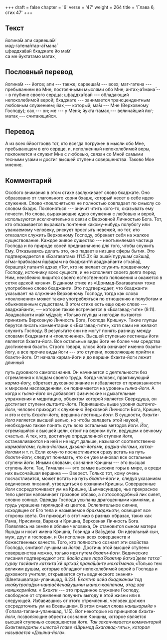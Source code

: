 +++
draft = false
chapter = '6'
verse = '47'
weight = 264
title = 'Глава 6, стих 47'
+++
## Текст

йогина̄м апи сарвеша̄м̇  
мад-гатена̄нтар-а̄тмана̄  
ш́раддха̄ва̄н бхаджате йо ма̄м̇  
са ме йуктатамо матах̣

## Пословный перевод

йогина̄м --- йогов; апи --- также; сарвеша̄м --- всех; мат-гатена ---
пребыванием во Мне, постоянными мыслями обо Мне; антах̣-а̄тмана̄ --- в
глубине своего сердца; ш́раддха̄-ва̄н --- обладающий непоколебимой верой;
бхаджате --- занимается трансцендентным любовным служением; йах̣ ---
который; ма̄м --- Мне (Верховному Господу); сах̣ --- он; ме --- у Меня;
йукта-тамах̣ --- величайший йог; матах̣ --- считающийся.

## Перевод

А из всех ййооггоовв тот, кто всегда погружен в мысли обо Мне,
пребывающем в его сердце, и, исполненный непоколебимой веры, поклоняется
и служит Мне с любовью, связан со Мной самыми тесными узами и достиг
высшей ступени совершенства. Таково Мое мнение.

## Комментарий

Особого внимания в этом стихе заслуживает слово бхаджате. Оно образовано
от глагольного корня бхадж, который несет в себе идею служения. Слово
«поклоняться» не полностью совпадает по смыслу со словом бхадж.
Поклоняться --- значит чтить кого-то, оказывать ему почести. Но слова,
выражающие идею служения с любовью и верой, используются исключительно в
связи с Верховной Личностью Бога. Тот, кто отказывается выражать
почтение какому-нибудь полубогу или уважаемому человеку, рискует
прослыть невежей, но тот, кто отказался служить Верховному Господу,
обрекает себя на жалкое существование. Каждое живое существо ---
неотъемлемая частица Господа и по природе своей предназначено для того,
чтобы служить Ему. Отказываясь делать это, оно падает в низшие сферы
бытия. Это подтверждается в «Бхагаватам» (11.5.3): йа эша̄м̇ пурушам̇
са̄кша̄д а̄тма-прабхавам ӣш́варам на бхаджантй аваджа̄нанти стха̄на̄д бхрашт̣а̄х̣
патантй адхах̣ «Тот, кто не желает служить предвечному Господу, источнику
всех существ, и не исполняет своего долга перед Ним, неизбежно лишится
своего естественного положения и окажется в сетях адской жизни». В
данном стихе из «Шримад-Бхагаватам» тоже употреблено слово бхаджанти.
Это подтверждает, что бхаджанти указывает на служение Верховному
Господу, тогда как слово «поклонение» может также употребляться по
отношению к полубогам и обыкновенным существам. В этом стихе есть еще
одно слово --- аваджа̄нанти, --- которое также встречается в
«Бхагавад-гите» (9.11). Аваджа̄нанти ма̄м̇ мӯд̣ха̄х̣: «Только глупцы и негодяи
пытаются принизить Верховную Личность Бога, Господа Кришну». Такие
глупцы берутся писать комментарии к «Бхагавад-гите», хотя сами не желают
служить Господу. В результате они не могут понять разницу между словами
бхаджанти и «поклонение». Высшей ступенью лестницы йоги является
бхакти-йога. Все остальные виды йоги не более чем средства достижения
бхакти. Строго говоря, слово йога означает именно бхакти-йогу, а все
прочие виды йоги --- это ступени, позволяющие прийти к бхакти-йоге. От
начала карма-йоги и до вершин бхакти-йоги лежит длинный

путь духовного самопознания. Он начинается с деятельности без стремления
к плодам своего труда. Когда человек, практикующий *карма-йогу,*
обретает духовное знание и избавляется от привязанности к мирским
наслаждениям, он поднимается на уровень *гьяна-йоги.* А когда к
*гьяна-йоге* он добавляет физические и дыхательные упражнения и
медитацию, объектом которой является Сверхдуша, он достигает ступени
*аштанга-йоги.* Поднявшись выше уровня *аштанга-йоги,* человек приходит
к служению Верховной Личности Бога, Кришне, и это и есть *бхакти-йога,*
вершина лестницы *йоги.* В сущности, *бхакти-йога* является высшей
целью, но чтобы овладеть этой наукой, необходимо также понять суть всех
остальных методов *йоги. Йог,* стремящийся к высшей цели, стоит на
верном пути, ведущем к вечному счастью. А тех, кто, достигнув
определенной ступени *йоги,* останавливаются на ней и не идут дальше,
называют соответственно *кармайогами, гьяна-йогами, дхьяна-йогами,
раджа-йогами, хатха-йогами* и т. п. Если кому-то посчастливится сразу
встать на путь *бхакти-йоги,* следует понимать, что он уже миновал все
остальные ступени *йоги.* Иными словами, сознание Кришны --- это высшая
ступень *йоги.* Так, Гималаи --- это самые высокие горы в мире, а среди
них высочайшая вершина --- Эверест. Только тот, кому очень
посчастливится, может встать на путь *бхакти-йоги* и, следуя указаниям
ведических писаний, утвердиться в сознании Кришны. Совершенные *йоги*
сосредоточивают ум на Кришне, Шьямасундаре, чье прекрасное тело цветом
напоминает грозовое облако, а лотосоподобный лик сияет, словно солнце.
Одежды Господа усыпаны драгоценными камнями, а грудь украшена гирляндой
из цветов. Ослепительное сияние, исходящее от Его тела и называемое
*брахмаджьоти,* освещает все стороны света. Он приходит в этот мир в
разных образах, таких как Рама, Нрисимха, Вараха и Кришна, Верховная
Личность Бога. Появляясь на земле в облике человека, Он становится сыном
матери Яшоды и носит имена Кришна, Говинда и Ва̄судева. Он идеальный сын,
муж, друг и господин, и Он исполнен всех совершенств и божественных
качеств. Того, кто полностью сознает эти свойства Господа, считают
лучшим из *йогов.* Достичь этой высшей ступени совершенства можно,
только идя путем *бхакти-йоги.* Ведические писания подтверждают это:
*йасйа деве пара̄ бхактир йатха̄ деве татха̄ гурау тасйаите катхита̄ хй
артха̄х̣ прака̄ш́анте маха̄тманах̣* «Только тем великим душам, которые
обладают непоколебимой верой в Господа и духовного учителя, открывается
суть ведического знания» (Шветашватара-упанишад, 6.23). *Бхактир асйа
бхаджанам̇ тад иха̄мутропа̄дхи-наира̄сйена̄мушмин манах̣-калпанам, этад эва
наишкармйам.* « *Бхакти* --- это преданное служение Господу, свободное
от стремления получить выгоду в этой жизни или в следующей. Избавившись
от этого стремления, человек должен сосредоточить ум на Всевышнем. В
этом смысл слова *наишкармйа* » (Гопала-тапани-упанишад, 1.15). Вот
некоторые из принципов *бхакти-йоги,* позволяющие обрести сознание
Кришны, которое является высшей ступенью совершенства *йоги. Так
заканчивается комментарий Бхактиведанты к шестой главе «Шримад
Бхагавад-гиты», которая называется «Дхьяна-йога».*
